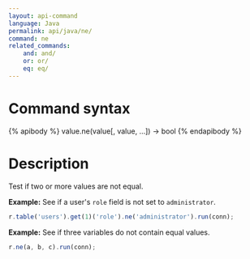 ```yaml
---
layout: api-command
language: Java
permalink: api/java/ne/
command: ne
related_commands:
    and: and/
    or: or/
    eq: eq/
---
```


# Command syntax #

{% apibody %}
value.ne(value[, value, ...]) &rarr; bool
{% endapibody %}

# Description #

Test if two or more values are not equal.

__Example:__ See if a user's `role` field is not set to `administrator`. 

```js
r.table('users').get(1)('role').ne('administrator').run(conn);
```

__Example:__ See if three variables do not contain equal values.

```js
r.ne(a, b, c).run(conn);
```
